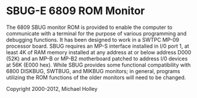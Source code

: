 # SBUG-E 6809 ROM Monitor

The 6809 SBUG monitor ROM is provided to enable the computer to communicate with a terminal for the purpose of various programming and debugging functions. It has been designed to work in a SWTPC MP-09 processor board. SBUG requires an MP-S interface installed in I/0 port 1, at least 4K of RAM memory installed at any address at or below address D000 (52K) and an MP-B or MP-B2 motherboard patched to address I/0 devices at 56K (E000 hex). While SBUG provides some functional compatibility with 6800 DISKBUG, SWTBUG, and MIKBUG monitors; in general, programs utilizing the ROM functions of the older monitors will need to be changed.

Copyright 2000-2012, Michael Holley